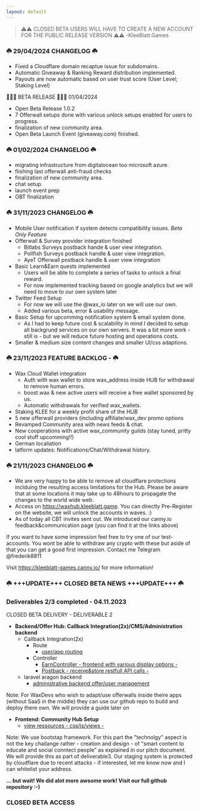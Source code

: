 ```yaml
---
layout: default
---
```


> ⚠️⚠️ CLOSED BETA USERS WILL HAVE TO CREATE A NEW ACCOUNT FOR THE PUBLIC RELEASE VERSION ⚠️⚠️
-KleeBlatt.Games


### ☘️ 29/04/2024 CHANGELOG ☘️
- Fixed a Cloudflare domain recaptue issue for subdomains.
- Automatic Giveaway & Ranking Reward distribution implemented.
- Payouts are now automatic based on user trust score (User Level; Staking Level)

🎂🎉🎈 BETA RELEASE 🎂🎉🎈 01/04/2024
- Open Beta Release 1.0.2
- 7 Offerwall setups done with various unlock setups enabled for users to progress.
- finalization of new community area.
- Open Beta Launch Event (giveaway.com) finished.



### ☘️ 01/02/2024 CHANGELOG ☘️

- migrating infrastructure from digitalocean too microsoft azure.
- fiishing last offerwall anti-fraud checks
- finalization of new community area.
- chat setup
- launch event prep
- OBT finalization

### ☘️ 31/11/2023 CHANGELOG ☘️

- Mobile User notification if system detects compatibility issues. *Beta Only Feature*
- Offerwall & Survey provider integration finished
  - Bitlabs Surveys postback hande & user view integration.
  - Pollfish Surveys postback handle & user view integration.
  - AyeT Offerwall postback handle & user view integration
- Basic Learn&Earn quests implemented
  - Users will be able to complete a series of tasks to unlock a final reward.
  - For now implemented tracking based on google analytics but we will need to move to our own system later
- Twitter Feed Setup
  - For now we will use the @wax_io later on we will use our own.
  - Added various beta, error & usability message.
- Basic Setup for upcomming notification system & email system done.
  - As I had to keep future cost & scalability in mind I decided to setup all backgrund services on our own servers. It was a bit more work - still is - but we will reduce future hosting and operations costs.
 - Smaller & medium size content changes and smaller UI/css adaptions.

### ☘️ 23/11/2023 FEATURE BACKLOG  - ☘️

- Wax Cloud Wallet integration
  - Auth with wax wallet to store wax_address inside HUB for withdrawal to remove human errors.
  - boost.wax & new active users will receive a free wallet sponsored by us.
  - Automatic withdrawals for verified wax_wallets.
- Staking KLEE for a weekly profit share of the HUB
- 5 new offerwall providers (including affiliate/wax_dev promo options
- Revamped Community area with news feeds & chat.
 - New cooperations with active wax_community guilds (stay tuned, pritty cool stuff upcomming!!)
 - German localiation
 - latform updates: Notifications/Chat/Withdrawal history.



### ☘️ 21/11/2023 CHANGELOG ☘️

- We are very happy to be able to remove all cloudflare protections inclduing the resulting access limitations for the Hub. Please be aware that at some locations it may take up to 48hours to propagate the changes to the world wide web. 
- Access on https://waxhub.kleeblatt.game. You can directly Pre-Register on the website, we will unlock the accounts in waves. :)
- As of today all CBT invites sent out. We introduced our canny.io feedback&communication page (you can find it at the links above)

If you want to have some impression feel free to try one of our test-accounts. You wont be able to withdraw any crypto with these but aside of that you can get a good first impression. Contact me Telegram @frederik8811

Visit https://kleeblatt-games.canny.io/ for more information!

### ☘️ +++UPDATE+++ CLOSED BETA NEWS +++UPDATE+++ ☘️


### Deliverables 2/3 completed - 04.11.2023

CLOSED BETA DELIVERY - DELIVERABLE 2
  - **Backend/Offer Hub: Callback Integration(2x)/CMS/Administration backend**
    - Callback Integration(2x)
      - Route
        - [user/app routing](https://github.com/KleeblattGames/WAX-Earn-and-Community-Hub/blob/main/offerwall/routes/web.php)
      - Controller
        - [EarnController - frontend with various display options - ](https://github.com/KleeblattGames/WAX-Earn-and-Community-Hub/blob/main/offerwall/app/Http/Controllers/EarnController.php)
        - [Postback - receive&store restfull API calls - ](https://github.com/KleeblattGames/WAX-Earn-and-Community-Hub/blob/main/offerwall/app/Http/Controllers/NotikPostbackController.php)
    - laravel aragon backend
       - [administrative backend offer/user management](https://github.com/KleeblattGames/argon-dashboard-laravel)
  
  Note: For WaxDevs who wish to adapt/use offerwalls inside theire apps (without SaaS in the middle) they can use our github repo to build and deploy there own. We will provide a guide later on
  
  - **Frontend: Community Hub Setup**
      - [view ressources - css/js/views -](https://github.com/KleeblattGames/WAX-Earn-and-Community-Hub/tree/main/offerwall/resources)
  
  Note: We use bootstap framework. For this part the "technolgy" aspect is not the key challange rather - creation and design - of "smart content to educate and social conntect people" as explained in our pitch document. We will provide this as part of deliverable3. Our staging system is protected by cloudflare due to recent attacks - if interested, let me know now and I can whitelist your address.
      

**... but wait! We did alot more awsome work! Visit our full github repository :-)**


### CLOSED BETA ACCESS


 
        
 
